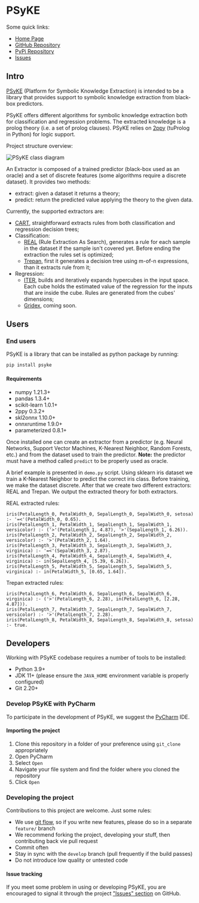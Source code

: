 # PSyKE

Some quick links:
* [Home Page](https://apice.unibo.it/xwiki/bin/view/PSyKE/)
* [GitHub Repository](https://github.com/psykei/psyke-python)
* [PyPi Repository](https://pypi.org/project/psyke/)
* [Issues](https://github.com/psykei/psyke-python/issues)

## Intro

[PSyKE](https://apice.unibo.it/xwiki/bin/view/PSyKE/) (Platform for Symbolic Knowledge Extraction)
is intended to be a library that provides support to symbolic knowledge extraction from black-box predictors.

PSyKE offers different algorithms for symbolic knowledge extraction both for classification and regression problems.
The extracted knowledge is a prolog theory (i.e. a set of prolog clauses).
PSyKE relies on [2ppy](https://github.com/tuProlog/2ppy) (tuProlog in Python) for logic support.

Project structure overview:

![PSyKE class diagram](https://github.com/psykei/psyke-python/blob/master/.img/class_diagram.png)

<!--
To generate the class diagram go to this url
//www.plantuml.com/plantuml/png/PLBBRkem4DtdAqQixeLcqsN40aHfLQch2dM341gS0IpoY3oJYfJctnl7QUgwKZRdCUFZ4ozOq4YTPr65we8dWlkgQcuHmEPCfMbW6iDaEe5LLjPCKHj5AaFcGRsr0tHo1ySr5JSNidkwxvlhlVge5Oek2ok2u-1rlNpnuCPGXKL7j94tRkXaY3aOVHOo7dmoEgLhEAhGY3-qihWDNQpEbAFlUz2i30az4afjo4a0CpWwObzWJWcmc571DDVC-f3H_XspcZY1L2lPTfuxUBFChlUEfw-lOb19QOQkmqD_MUQVSTod_yEw3aDsh3BaNMqXExJNvS83zygFmrv-1fMXL5lOezH5rH_z7qqWqonRbn_72-nwAxaz_r8KP9B_oV26lAs-QFDXL-9sMJGx6yYvOHx7NkW4obggMg0yHWigqZhFlW00
-->


An Extractor is composed of a trained predictor (black-box used as an oracle) and a set of discrete features
(some algorithms require a discrete dataset).
It provides two methods:
* extract: given a dataset it returns a theory;
* predict: return the predicted value applying the theory to the given data.

Currently, the supported extractors are:
* [CART](https://doi.org/10.1201/9781315139470),
straightforward extracts rules from both classification and regression decision trees;
* Classification:
  * [REAL](http://dx.doi.org/10.1016/B978-1-55860-335-6.50013-1) (Rule Extraction As Search),
  generates a rule for each sample in the dataset if the sample isn't covered yet.
  Before ending the extraction the rules set is optimized;
  * [Trepan](http://dx.doi.org/10.1016/B978-1-55860-335-6.50013-1),
  first it generates a decision tree using m-of-n expressions, than it extracts rule from it;
* Regression:
  * [ITER](http://dx.doi.org/10.1007/11823728_26),
  builds and iteratively expands hypercubes in the input space.
  Each cube holds the estimated value of the regression for the inputs that are inside the cube.
  Rules are generated from the cubes' dimensions;
  * [Gridex](http://dx.doi.org/10.1007/978-3-030-82017-6_2), coming soon.

## Users

### End users

PSyKE is a library that can be installed as python package by running:
```bash
pip install psyke
```

#### Requirements
* numpy 1.21.3+
* pandas 1.3.4+
* scikit-learn 1.0.1+
* 2ppy 0.3.2+
* skl2onnx 1.10.0+
* onnxruntime 1.9.0+
* parameterized 0.8.1+

Once installed one can create an extractor from a predictor
(e.g. Neural Networks, Support Vector Machines, K-Nearest Neighbor, Random Forests, etc.)
and from the dataset used to train the predictor.
**Note:** the predictor must have a method called `predict` to be properly used as oracle.

A brief example is presented in `demo.py` script.
Using sklearn iris dataset we train a K-Nearest Neighbor to predict the correct iris class.
Before training, we make the dataset discrete.
After that we create two different extractors: REAL and Trepan.
We output the extracted theory for both extractors.

REAL extracted rules:
```text
iris(PetalLength_0, PetalWidth_0, SepalLength_0, SepalWidth_0, setosa) :- '=<'(PetalWidth_0, 0.65).
iris(PetalLength_1, PetalWidth_1, SepalLength_1, SepalWidth_1, versicolor) :- ('>'(PetalLength_1, 4.87), '>'(SepalLength_1, 6.26)).
iris(PetalLength_2, PetalWidth_2, SepalLength_2, SepalWidth_2, versicolor) :- '>'(PetalWidth_2, 1.64).
iris(PetalLength_3, PetalWidth_3, SepalLength_3, SepalWidth_3, virginica) :- '=<'(SepalWidth_3, 2.87).
iris(PetalLength_4, PetalWidth_4, SepalLength_4, SepalWidth_4, virginica) :- in(SepalLength_4, [5.39, 6.26]).
iris(PetalLength_5, PetalWidth_5, SepalLength_5, SepalWidth_5, virginica) :- in(PetalWidth_5, [0.65, 1.64]).
```

Trepan extracted rules:
```text
iris(PetalLength_6, PetalWidth_6, SepalLength_6, SepalWidth_6, virginica) :- ('>'(PetalLength_6, 2.28), in(PetalLength_6, [2.28, 4.87])).
iris(PetalLength_7, PetalWidth_7, SepalLength_7, SepalWidth_7, versicolor) :- '>'(PetalLength_7, 2.28).
iris(PetalLength_8, PetalWidth_8, SepalLength_8, SepalWidth_8, setosa) :- true.
```


## Developers

Working with PSyKE codebase requires a number of tools to be installed:
* Python 3.9+
* JDK 11+ (please ensure the `JAVA_HOME` environment variable is properly configured)
* Git 2.20+

### Develop PSyKE with PyCharm

To participate in the development of PSyKE, we suggest the [PyCharm](https://www.jetbrains.com/pycharm/) IDE.

#### Importing the project

1. Clone this repository in a folder of your preference using `git_clone` appropriately
2. Open PyCharm
3. Select `Open`
4. Navigate your file system and find the folder where you cloned the repository
5. Click `Open`

### Developing the project

Contributions to this project are welcome. Just some rules:
* We use [git flow](https://github.com/nvie/gitflow), so if you write new features, please do so in a separate `feature/` branch
* We recommend forking the project, developing your stuff, then contributing back vie pull request
* Commit often
* Stay in sync with the `develop` branch (pull frequently if the build passes)
* Do not introduce low quality or untested code

#### Issue tracking
If you meet some problem in using or developing PSyKE, you are encouraged to signal it through the project
["Issues" section](https://github.com/psykei/psyke-python/issues) on GitHub.
